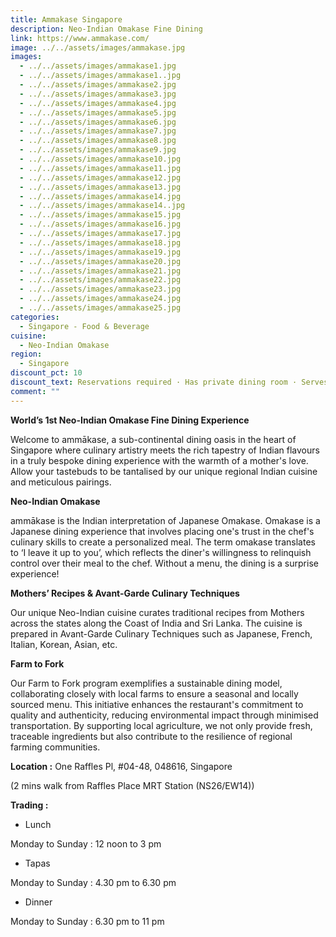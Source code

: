 ```yaml
---
title: Ammakase Singapore
description: Neo-Indian Omakase Fine Dining
link: https://www.ammakase.com/
image: ../../assets/images/ammakase.jpg
images:
  - ../../assets/images/ammakase1.jpg
  - ../../assets/images/ammakase1..jpg
  - ../../assets/images/ammakase2.jpg
  - ../../assets/images/ammakase3.jpg
  - ../../assets/images/ammakase4.jpg
  - ../../assets/images/ammakase5.jpg
  - ../../assets/images/ammakase6.jpg
  - ../../assets/images/ammakase7.jpg
  - ../../assets/images/ammakase8.jpg
  - ../../assets/images/ammakase9.jpg
  - ../../assets/images/ammakase10.jpg
  - ../../assets/images/ammakase11.jpg
  - ../../assets/images/ammakase12.jpg
  - ../../assets/images/ammakase13.jpg
  - ../../assets/images/ammakase14.jpg
  - ../../assets/images/ammakase14..jpg
  - ../../assets/images/ammakase15.jpg
  - ../../assets/images/ammakase16.jpg
  - ../../assets/images/ammakase17.jpg
  - ../../assets/images/ammakase18.jpg
  - ../../assets/images/ammakase19.jpg
  - ../../assets/images/ammakase20.jpg
  - ../../assets/images/ammakase21.jpg
  - ../../assets/images/ammakase22.jpg
  - ../../assets/images/ammakase23.jpg
  - ../../assets/images/ammakase24.jpg
  - ../../assets/images/ammakase25.jpg
categories:
  - Singapore - Food & Beverage
cuisine:
  - Neo-Indian Omakase
region:
  - Singapore
discount_pct: 10
discount_text: Reservations required · Has private dining room · Serves vegetarian dishes
comment: ""
---
```

**World’s 1st Neo-Indian Omakase Fine Dining Experience**

Welcome to ammākase, a sub-continental dining oasis in the heart of Singapore where culinary artistry meets the rich tapestry of Indian flavours in a truly bespoke dining experience with the warmth of a mother's love. Allow your tastebuds to be tantalised by our unique regional Indian cuisine and meticulous pairings.

**Neo-Indian Omakase**

ammākase is the Indian interpretation of Japanese Omakase. Omakase is a Japanese dining experience that involves placing one's trust in the chef's culinary skills to create a personalized meal. The term omakase translates to ‘I leave it up to you’, which reflects the diner's willingness to relinquish control over their meal to the chef. Without a menu, the dining is a surprise experience!

**Mothers’ Recipes & Avant-Garde Culinary Techniques**

Our unique Neo-Indian cuisine curates traditional recipes from Mothers across the states along the Coast of India and Sri Lanka. The cuisine is prepared in Avant-Garde Culinary Techniques such as Japanese, French, Italian, Korean, Asian, etc.

**Farm to Fork**

Our Farm to Fork program exemplifies a sustainable dining model, collaborating closely with local farms to ensure a seasonal and locally sourced menu. This initiative enhances the restaurant's commitment to quality and authenticity, reducing environmental impact through minimised transportation. By supporting local agriculture, we not only provide fresh, traceable ingredients but also contribute to the resilience of regional farming communities.



**Location :** One Raffles Pl, #04-48, 048616, Singapore

(2 mins walk from Raffles Place MRT Station (NS26/EW14))



**Trading :**

* Lunch

Monday to Sunday : 12 noon to 3 pm



* Tapas

Monday to Sunday : 4.30 pm to 6.30 pm



* Dinner

Monday to Sunday : 6.30 pm to 11 pm
